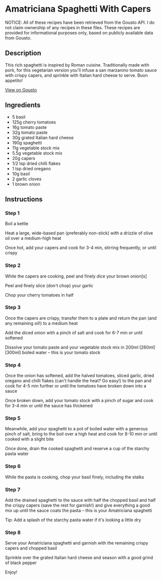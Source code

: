 # Amatriciana Spaghetti With Capers

NOTICE: All of these recipes have been retrieved from the Gousto API. I do not claim ownership of any recipes in these files. These recipes are provided for informational purposes only, based on publicly available data from Gousto.

## Description

This rich spaghetti is inspired by Roman cuisine. Traditionally made with pork, for this vegetarian version you'll infuse a san marzanino tomato sauce with crispy capers, and sprinkle with Italian hard cheese to serve. Buon appetito!

[View on Gousto](https://www.gousto.co.uk/recipes/cookbook/amatriciana-spaghetti-with-capers)

## Ingredients

- 5 basil
- 125g cherry tomatoes
- 16g tomato paste
- 32g tomato paste
- 30g grated Italian hard cheese
- 190g spaghetti
- 11g vegetable stock mix
- 5.5g vegetable stock mix
- 20g capers
- 1/2 tsp dried chilli flakes
- 1 tsp dried oregano 
- 10g basil
- 2 garlic cloves
- 1 brown onion

## Instructions


### Step 1

Boil a kettle

Heat a large, wide-based pan (preferably non-stick) with a drizzle of olive oil over a medium-high heat

Once hot, add your capers and cook for 3-4 min, stirring frequently, or until crispy


### Step 2

While the capers are cooking, peel and finely dice your brown onion[s]

Peel and finely slice (don't chop) your garlic

Chop your cherry tomatoes in half


### Step 3

Once the capers are crispy, transfer them to a plate and return the pan (and any remaining oil!) to a medium heat

Add the diced onion with a pinch of salt and cook for 6-7 min or until softened

Dissolve your tomato paste and your vegetable stock mix in 200ml <span class="text-purple">[260ml] </span><span class="text-danger">[300ml]</span> boiled water – this is your tomato stock


### Step 4

Once the onion has softened, add the halved tomatoes, sliced garlic, dried oregano and chilli flakes (can't handle the heat? Go easy!) to the pan and cook for 4-5 min further or until the tomatoes have broken down into a sauce

Once broken down, add your tomato stock with a pinch of sugar and cook for 3-4 min or until the sauce has thickened


### Step 5

Meanwhile, add your spaghetti to a pot of boiled water with a generous pinch of salt, bring to the boil over a high heat and cook for 8-10 min or until cooked with a slight bite

Once done, drain the cooked spaghetti and reserve a cup of the starchy pasta water


### Step 6

While the pasta is cooking, chop your basil finely, including the stalks


### Step 7

Add the drained spaghetti to the sauce with half the chopped basil and half the crispy capers (save the rest for garnish!) and give everything a good mix up until the sauce coats the pasta – this is your Amatriciana spaghetti

Tip: Add a splash of the starchy pasta water if it's looking a little dry

### Step 8

Serve your Amatriciana spaghetti and garnish with the remaining crispy capers and chopped basil

Sprinkle over the grated Italian hard cheese and season with a good grind of black pepper

Enjoy!


